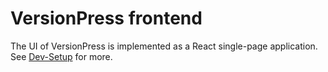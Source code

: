 # VersionPress frontend

The UI of VersionPress is implemented as a React single-page application. See [Dev-Setup](../docs/content/en/developer/setup.md) for more.

